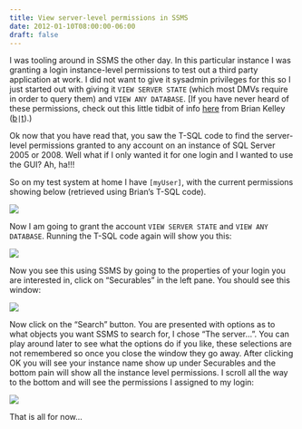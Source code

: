 ```yaml
---
title: View server-level permissions in SSMS
date: 2012-01-10T08:00:00-06:00
draft: false
---
```


I was tooling around in SSMS the other day. In this particular instance I was granting a login instance-level permissions to test out a third party application at work. I did not want to give it sysadmin privileges for this so I just started out with giving it `VIEW SERVER STATE` (which most DMVs require in order to query them) and `VIEW ANY DATABASE`. [If you have never heard of these permissions, check out this little tidbit of info <a href="http://www.mssqltips.com/sqlservertip/1714/server-level-permissions-for-sql-server-2005-and-sql-server-2008/" target="_blank">here</a> from Brian Kelley (<a href="http://www.truthsolutions.com/" target="_blank">b</a>`|`<a href="http://twitter.com/kbriankelley" target="_blank">t</a>).)

Ok now that you have read that, you saw the T-SQL code to find the server-level permissions granted to any account on an instance of SQL Server 2005 or 2008. Well what if I only wanted it for one login and I wanted to use the GUI? Ah, ha!!!

So on my test system at home I have `[myUser]`, with the current permissions showing below (retrieved using Brian’s T-SQL code).

![](/images/current_perms_thumb.jpg)

Now I am going to grant the account `VIEW SERVER STATE` and `VIEW ANY DATABASE`. Running the T-SQL code again will show you this:

![](/images/new_perms_tsql_thumb.jpg)

Now you see this using SSMS by going to the properties of your login you are interested in, click on “Securables” in the left pane. You should see this window:

![](/images/securables_empty_thumb.jpg)

Now click on the “Search” button. You are presented with options as to what objects you want SSMS to search for, I chose “The server…”. You can play around later to see what the options do if you like, these selections are not remembered so once you close the window they go away. After clicking OK you will see your instance name show up under Securables and the bottom pain will show all the instance level permissions. I scroll all the way to the bottom and will see the permissions I assigned to my login:

![](/images/securables_showing_thumb.jpg)

That is all for now…